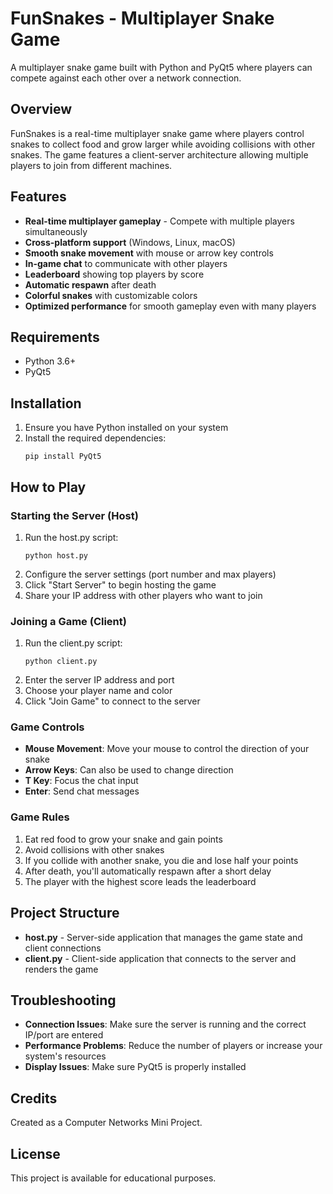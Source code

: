 # FunSnakes - Multiplayer Snake Game

A multiplayer snake game built with Python and PyQt5 where players can compete against each other over a network connection.

## Overview

FunSnakes is a real-time multiplayer snake game where players control snakes to collect food and grow larger while avoiding collisions with other snakes. The game features a client-server architecture allowing multiple players to join from different machines.

## Features

- **Real-time multiplayer gameplay** - Compete with multiple players simultaneously
- **Cross-platform support** (Windows, Linux, macOS)
- **Smooth snake movement** with mouse or arrow key controls
- **In-game chat** to communicate with other players
- **Leaderboard** showing top players by score
- **Automatic respawn** after death
- **Colorful snakes** with customizable colors
- **Optimized performance** for smooth gameplay even with many players

## Requirements

- Python 3.6+
- PyQt5

## Installation

1. Ensure you have Python installed on your system
2. Install the required dependencies:
   ```
   pip install PyQt5
   ```

## How to Play

### Starting the Server (Host)

1. Run the host.py script:
   ```
   python host.py
   ```
2. Configure the server settings (port number and max players)
3. Click "Start Server" to begin hosting the game
4. Share your IP address with other players who want to join

### Joining a Game (Client)

1. Run the client.py script:
   ```
   python client.py
   ```
2. Enter the server IP address and port
3. Choose your player name and color
4. Click "Join Game" to connect to the server

### Game Controls

- **Mouse Movement**: Move your mouse to control the direction of your snake
- **Arrow Keys**: Can also be used to change direction
- **T Key**: Focus the chat input
- **Enter**: Send chat messages

### Game Rules

1. Eat red food to grow your snake and gain points
2. Avoid collisions with other snakes
3. If you collide with another snake, you die and lose half your points
4. After death, you'll automatically respawn after a short delay
5. The player with the highest score leads the leaderboard

## Project Structure

- **host.py** - Server-side application that manages the game state and client connections
- **client.py** - Client-side application that connects to the server and renders the game

## Troubleshooting

- **Connection Issues**: Make sure the server is running and the correct IP/port are entered
- **Performance Problems**: Reduce the number of players or increase your system's resources
- **Display Issues**: Make sure PyQt5 is properly installed

## Credits

Created as a Computer Networks Mini Project.

## License

This project is available for educational purposes.
